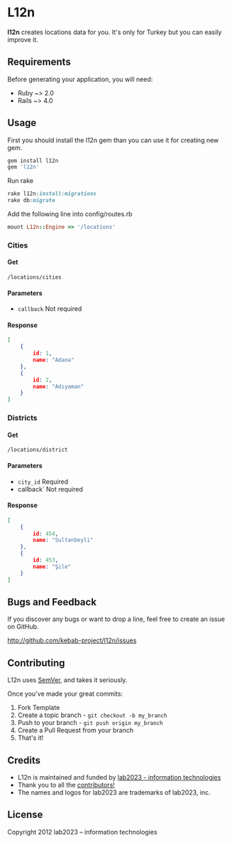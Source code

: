 # L12n

**l12n** creates locations data for you. It's only for Turkey but you can easily improve it.

## Requirements

Before generating your application, you will need:

* Ruby ~> 2.0
* Rails ~> 4.0

## Usage

First you should install the l12n gem than you can use it for creating new gem.

```ruby
gem install l12n
gem 'l12n'
```

Run rake

```ruby
rake l12n:install:migrations
rake db:migrate
```

Add the following line into config/routes.rb

```ruby
mount L12n::Engine => '/locations'
```

### Cities

#### Get
```
/locations/cities
```

#### Parameters
* `callback` Not required

#### Response
```json
[
    {
        id: 1,
        name: "Adana"
    },
    {
        id: 2,
        name: "Adıyaman"
    }
]
```

### Districts

#### Get
```
/locations/district
```

#### Parameters

* `city_id` Required
* callback` Not required

#### Response
```json
[
    {
        id: 454,
        name: "Sultanbeyli"
    },
    {
        id: 453,
        name: "Şile"
    }
]
```

## Bugs and  Feedback

If you discover any bugs or want to drop a line, feel free to create an issue on GitHub.

http://github.com/kebab-project/l12n/issues

## Contributing

L12n uses [SemVer](http://semver.org/), and takes it seriously.

Once you've made your great commits:

1. Fork Template
2. Create a topic branch - `git checkout -b my_branch`
3. Push to your branch - `git push origin my_branch`
4. Create a Pull Request from your branch
5. That's it!

## Credits

- L12n is maintained and funded by [lab2023 - information technologies](http://lab2023.com/)
- Thank you to all the [contributors!](https://github.com/kebab-project/l12n/graphs/contributors)
- The names and logos for lab2023 are trademarks of lab2023, inc.

## License

Copyright 2012 lab2023 – information technologies